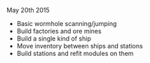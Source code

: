 May 20th 2015

* Basic wormhole scanning/jumping
* Build factories and ore mines
* Build a single kind of ship
* Move inventory between ships and stations
* Build stations and refit modules on them